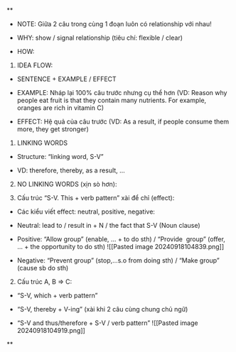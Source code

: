 **

- NOTE: Giữa 2 câu trong cùng 1 đoạn luôn có relationship với nhau!
    
- WHY: show / signal relationship (tiêu chí: flexible / clear)
    
- HOW:
    

1. IDEA FLOW:
    

+ SENTENCE + EXAMPLE / EFFECT

+ EXAMPLE: Nháp lại 100% câu trước nhưng cụ thể hơn (VD: Reason why people eat fruit is that they contain many nutrients. For example, oranges are rich in vitamin C)

+ EFFECT: Hệ quả của câu trước (VD: As a result, if people consume them more, they get stronger)

  

1. LINKING WORDS
    

- Structure: “linking word, S-V”
    
- VD: therefore, thereby, as a result, …
    

  

2. NO LINKING WORDS (xịn sò hơn):
    

  

1. Cấu trúc “S-V. This + verb pattern” xài để chỉ (effect):
    

+ Các kiểu viết effect: neutral, positive, negative:

* Neutral: lead to / result in + N / the fact that S-V (Noun clause)

* Positive: “Allow group” (enable, … + to do sth) / “Provide 
group” (offer, … + the opportunity to do sth)
![[Pasted image 20240918104839.png]]

* Negative: “Prevent group” (stop,...s.o from doing sth) / “Make group” (cause sb do sth)

  

2. Cấu trúc A, B => C:
    

- “S-V, which + verb pattern”
    
- “S-V, thereby + V-ing” (xài khi 2 câu cùng chung chủ ngữ)
    
- “S-V and thus/therefore + S-V / verb pattern”
![[Pasted image 20240918104919.png]]

**

